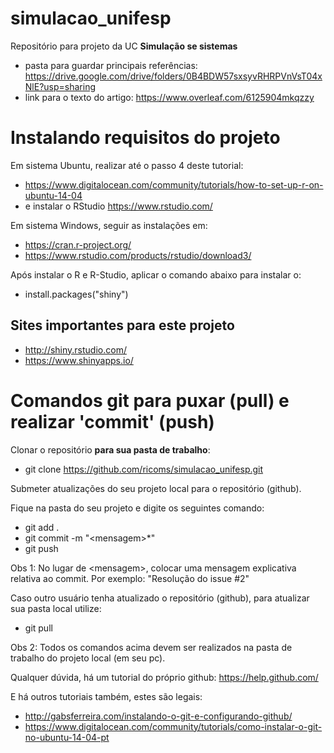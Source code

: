 # simulacao_unifesp
Repositório para projeto da UC **Simulação se sistemas**
* pasta para guardar principais referências: https://drive.google.com/drive/folders/0B4BDW57sxsyvRHRPVnVsT04xNlE?usp=sharing
* link para o texto do artigo: https://www.overleaf.com/6125904mkqzzy

# Instalando requisitos do projeto
Em sistema Ubuntu, realizar até o passo 4 deste tutorial:
* https://www.digitalocean.com/community/tutorials/how-to-set-up-r-on-ubuntu-14-04
* e instalar o RStudio https://www.rstudio.com/

Em sistema Windows, seguir as instalações em:
* https://cran.r-project.org/
* https://www.rstudio.com/products/rstudio/download3/

Após instalar o R e R-Studio, aplicar o comando abaixo para instalar o:
* install.packages("shiny")

## Sites importantes para este projeto
* http://shiny.rstudio.com/
* https://www.shinyapps.io/

# Comandos git para puxar (pull) e realizar 'commit' (push)

Clonar o repositório **para sua pasta de trabalho**:

* git clone https://github.com/ricoms/simulacao_unifesp.git

Submeter atualizações do seu projeto local para o repositório (github).

Fique na pasta do seu projeto e digite os seguintes comando:

* git add .
* git commit -m "\<mensagem\>*"
* git push

Obs 1: No lugar de \<mensagem\>, colocar uma mensagem explicativa relativa ao commit. Por exemplo: "Resolução do issue #2"

Caso outro usuário tenha atualizado o repositório (github), para atualizar sua pasta local utilize:

* git pull

Obs 2: Todos os comandos acima devem ser realizados na pasta de trabalho do projeto local (em seu pc).

Qualquer dúvida, há um tutorial do próprio github: https://help.github.com/

E há outros tutoriais também, estes são legais:
* http://gabsferreira.com/instalando-o-git-e-configurando-github/
* https://www.digitalocean.com/community/tutorials/como-instalar-o-git-no-ubuntu-14-04-pt
